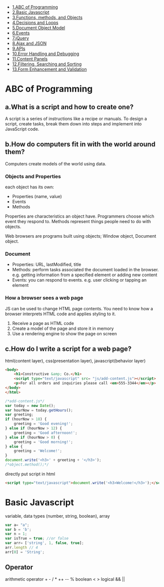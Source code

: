 * [1.ABC of Programming](#abc-of-programming)
* [2.Basic Javascript](#basic-javascript)
* [3.Functions, methods, and Objects](#functions-methods-and-objects)
* [4.Decisions and Loops](#decisions-and-loops)
* [5.Document Object Model](#document-object-model)
* [6.Events](#events)
* [7.jQuery](#jquery)
* [8.Ajax and JSON](#ajax-and-json)
* [9.APIs](#apis)
* [10.Error Handling and Debugging](#error-handling-and-debugging)
* [11.Content Panels](#content-panels)
* [12.Filtering, Searching and Sorting](#filtering-searching-and-sorting)
* [13.Form Enhancement and Validation](#form-enhancement-and-validation)

# ABC of Programming

## a.What is a script and how to create one? 
A script is a series of instructions like a recipe or manuals. 
To design a script, create tasks, break them down into steps and implement into JavaScript code.

## b.How do computers fit in with the world around them?
Computers create models of the world using data.

### Objects and Properties
each object has its own:
* Properties (name, value)
* Events
* Methods

Properties are characteristics an object have. Programmers choose which event they respond to. 
Methods represent things people need to do with objects.

Web browsers are programs built using objects; Window object, Document object.

### Document
- Properties: URL, lastModified, title
- Methods: perform tasks associated the document loaded in the browser. 
  e.g. getting information from a specified element or adding new content
- Events: you can respond to events. e.g. user clicking or tapping an element

### How a browser sees a web page
JS can be used to change HTML page contents. You need to know how a browser interprets HTML code 
and applies styling to it.

1. Receive a page as HTML code
2. Create a model of the page and store it in memory
3. Use a rendering engine to show the page on screen

## c.How do I write a script for a web page?
html(content layer), css(presentation layer), javascript(behavior layer)

```html
<body>
    <h1>Constructive &amp; Co.</h1>
    <script type="text/javascript" src= "js/add-content.js"></script>
    <p>For all orders and inquiries please call <em>555-3344</em></p>
</body>
</html>
```

```javascript
/*add-content.js*/
var today = new Date();
var hourNow = today.getHours();
var greeting;
if (hourNow > 18) {
    greeting = 'Good evening!';
} else if (hourNow > 12) {
    greeting = 'Good afternoon!';
} else if (hourNow > 0) {
    greeting = 'Good morning!';
} else {
    greeting = 'Welcome!';
}
document.write('<h3>' + greeting + '</h3>');
/*object.method();*/
```

directly put script in html
```html
<script type="text/javascript">document.write('<h3>Welcome!</h3>');</script>
```

# Basic Javascript
variable, data types (number, string, boolean), array
```javascript
var a= "a";
var b = 'b';
var n = 1;
var isTrue = true; //or false
var arr= ['string', 1, false, true];
arr.length // 4
arr[0] = 'String';
```

## Operator
arithmetic operator + - / * ++ -- % boolean < > logical && || 
